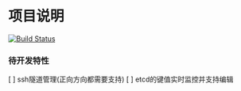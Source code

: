 项目说明
===

[![Build Status](https://travis-ci.org/aiziyuer/EtcdSprite.svg?branch=master)](https://travis-ci.org/aiziyuer/EtcdSprite)



### 待开发特性

[ ] ssh隧道管理(正向方向都需要支持)
[ ] etcd的键值实时监控并支持编辑